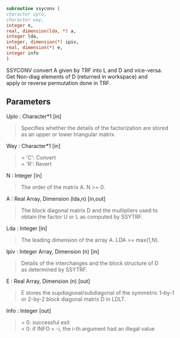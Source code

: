 ```fortran  
subroutine ssyconv (  
character uplo,  
character way,  
integer n,  
real, dimension(lda, *) a,  
integer lda,  
integer, dimension(*) ipiv,  
real, dimension(*) e,  
integer info  
)  
```  
  
SSYCONV convert A given by TRF into L and D and vice-versa.  
Get Non-diag elements of D (returned in workspace) and  
apply or reverse permutation done in TRF.  
  
## Parameters  
Uplo : Character*1 [in]  
> Specifies whether the details of the factorization are stored  
> as an upper or lower triangular matrix.  
  
Way : Character*1 [in]  
> = 'C': Convert  
> = 'R': Revert  
  
N : Integer [in]  
> The order of the matrix A.  N >= 0.  
  
A : Real Array, Dimension (lda,n) [in,out]  
> The block diagonal matrix D and the multipliers used to  
> obtain the factor U or L as computed by SSYTRF.  
  
Lda : Integer [in]  
> The leading dimension of the array A.  LDA >= max(1,N).  
  
Ipiv : Integer Array, Dimension (n) [in]  
> Details of the interchanges and the block structure of D  
> as determined by SSYTRF.  
  
E : Real Array, Dimension (n) [out]  
> E stores the supdiagonal/subdiagonal of the symmetric 1-by-1  
> or 2-by-2 block diagonal matrix D in LDLT.  
  
Info : Integer [out]  
> = 0:  successful exit  
> < 0:  if INFO = -i, the i-th argument had an illegal value  
  
